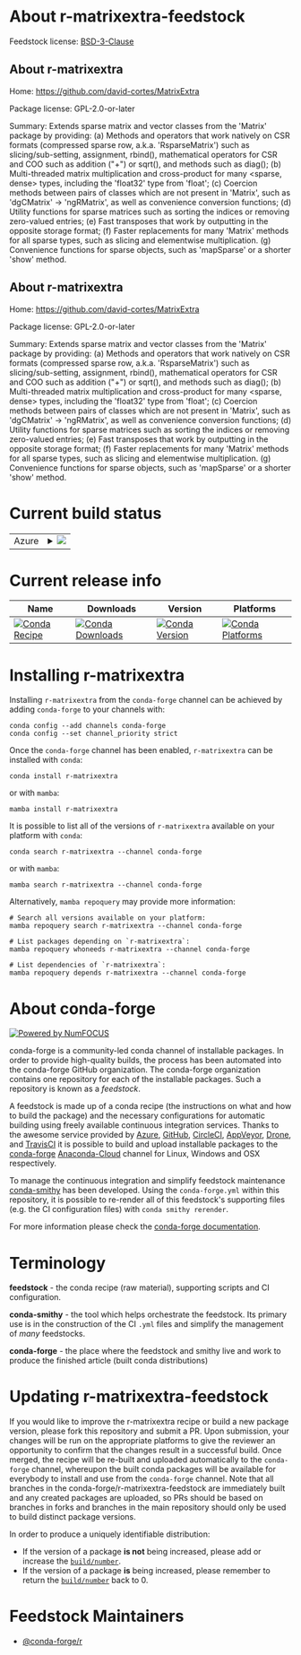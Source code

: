 About r-matrixextra-feedstock
=============================

Feedstock license: [BSD-3-Clause](https://github.com/conda-forge/r-matrixextra-feedstock/blob/main/LICENSE.txt)


About r-matrixextra
-------------------

Home: https://github.com/david-cortes/MatrixExtra

Package license: GPL-2.0-or-later

Summary: Extends sparse matrix and vector classes from the 'Matrix' package by providing: (a) Methods and operators that work natively on CSR formats (compressed sparse row, a.k.a. 'RsparseMatrix') such as slicing/sub-setting, assignment, rbind(), mathematical operators for CSR and COO such as addition ("+") or sqrt(), and methods such as diag(); (b) Multi-threaded matrix multiplication and cross-product for many <sparse, dense> types, including the 'float32' type from 'float'; (c) Coercion methods between pairs of classes which are not present in 'Matrix', such as 'dgCMatrix' -> 'ngRMatrix', as well as convenience conversion functions; (d) Utility functions for sparse matrices such as sorting the indices or removing zero-valued entries; (e) Fast transposes that work by outputting in the opposite storage format; (f) Faster replacements for many 'Matrix' methods for all sparse types, such as slicing and elementwise multiplication. (g) Convenience functions for sparse objects, such as 'mapSparse' or a shorter 'show' method.

About r-matrixextra
-------------------

Home: https://github.com/david-cortes/MatrixExtra

Package license: GPL-2.0-or-later

Summary: Extends sparse matrix and vector classes from the 'Matrix' package by providing: (a) Methods and operators that work natively on CSR formats (compressed sparse row, a.k.a. 'RsparseMatrix') such as slicing/sub-setting, assignment, rbind(), mathematical operators for CSR and COO such as addition ("+") or sqrt(), and methods such as diag(); (b) Multi-threaded matrix multiplication and cross-product for many <sparse, dense> types, including the 'float32' type from 'float'; (c) Coercion methods between pairs of classes which are not present in 'Matrix', such as 'dgCMatrix' -> 'ngRMatrix', as well as convenience conversion functions; (d) Utility functions for sparse matrices such as sorting the indices or removing zero-valued entries; (e) Fast transposes that work by outputting in the opposite storage format; (f) Faster replacements for many 'Matrix' methods for all sparse types, such as slicing and elementwise multiplication. (g) Convenience functions for sparse objects, such as 'mapSparse' or a shorter 'show' method.

Current build status
====================


<table>
    
  <tr>
    <td>Azure</td>
    <td>
      <details>
        <summary>
          <a href="https://dev.azure.com/conda-forge/feedstock-builds/_build/latest?definitionId=16160&branchName=main">
            <img src="https://dev.azure.com/conda-forge/feedstock-builds/_apis/build/status/r-matrixextra-feedstock?branchName=main">
          </a>
        </summary>
        <table>
          <thead><tr><th>Variant</th><th>Status</th></tr></thead>
          <tbody><tr>
              <td>linux_64_r_base4.2</td>
              <td>
                <a href="https://dev.azure.com/conda-forge/feedstock-builds/_build/latest?definitionId=16160&branchName=main">
                  <img src="https://dev.azure.com/conda-forge/feedstock-builds/_apis/build/status/r-matrixextra-feedstock?branchName=main&jobName=linux&configuration=linux%20linux_64_r_base4.2" alt="variant">
                </a>
              </td>
            </tr><tr>
              <td>linux_64_r_base4.3</td>
              <td>
                <a href="https://dev.azure.com/conda-forge/feedstock-builds/_build/latest?definitionId=16160&branchName=main">
                  <img src="https://dev.azure.com/conda-forge/feedstock-builds/_apis/build/status/r-matrixextra-feedstock?branchName=main&jobName=linux&configuration=linux%20linux_64_r_base4.3" alt="variant">
                </a>
              </td>
            </tr><tr>
              <td>osx_64_r_base4.2</td>
              <td>
                <a href="https://dev.azure.com/conda-forge/feedstock-builds/_build/latest?definitionId=16160&branchName=main">
                  <img src="https://dev.azure.com/conda-forge/feedstock-builds/_apis/build/status/r-matrixextra-feedstock?branchName=main&jobName=osx&configuration=osx%20osx_64_r_base4.2" alt="variant">
                </a>
              </td>
            </tr><tr>
              <td>osx_64_r_base4.3</td>
              <td>
                <a href="https://dev.azure.com/conda-forge/feedstock-builds/_build/latest?definitionId=16160&branchName=main">
                  <img src="https://dev.azure.com/conda-forge/feedstock-builds/_apis/build/status/r-matrixextra-feedstock?branchName=main&jobName=osx&configuration=osx%20osx_64_r_base4.3" alt="variant">
                </a>
              </td>
            </tr><tr>
              <td>win_64</td>
              <td>
                <a href="https://dev.azure.com/conda-forge/feedstock-builds/_build/latest?definitionId=16160&branchName=main">
                  <img src="https://dev.azure.com/conda-forge/feedstock-builds/_apis/build/status/r-matrixextra-feedstock?branchName=main&jobName=win&configuration=win%20win_64_" alt="variant">
                </a>
              </td>
            </tr>
          </tbody>
        </table>
      </details>
    </td>
  </tr>
</table>

Current release info
====================

| Name | Downloads | Version | Platforms |
| --- | --- | --- | --- |
| [![Conda Recipe](https://img.shields.io/badge/recipe-r--matrixextra-green.svg)](https://anaconda.org/conda-forge/r-matrixextra) | [![Conda Downloads](https://img.shields.io/conda/dn/conda-forge/r-matrixextra.svg)](https://anaconda.org/conda-forge/r-matrixextra) | [![Conda Version](https://img.shields.io/conda/vn/conda-forge/r-matrixextra.svg)](https://anaconda.org/conda-forge/r-matrixextra) | [![Conda Platforms](https://img.shields.io/conda/pn/conda-forge/r-matrixextra.svg)](https://anaconda.org/conda-forge/r-matrixextra) |

Installing r-matrixextra
========================

Installing `r-matrixextra` from the `conda-forge` channel can be achieved by adding `conda-forge` to your channels with:

```
conda config --add channels conda-forge
conda config --set channel_priority strict
```

Once the `conda-forge` channel has been enabled, `r-matrixextra` can be installed with `conda`:

```
conda install r-matrixextra
```

or with `mamba`:

```
mamba install r-matrixextra
```

It is possible to list all of the versions of `r-matrixextra` available on your platform with `conda`:

```
conda search r-matrixextra --channel conda-forge
```

or with `mamba`:

```
mamba search r-matrixextra --channel conda-forge
```

Alternatively, `mamba repoquery` may provide more information:

```
# Search all versions available on your platform:
mamba repoquery search r-matrixextra --channel conda-forge

# List packages depending on `r-matrixextra`:
mamba repoquery whoneeds r-matrixextra --channel conda-forge

# List dependencies of `r-matrixextra`:
mamba repoquery depends r-matrixextra --channel conda-forge
```


About conda-forge
=================

[![Powered by
NumFOCUS](https://img.shields.io/badge/powered%20by-NumFOCUS-orange.svg?style=flat&colorA=E1523D&colorB=007D8A)](https://numfocus.org)

conda-forge is a community-led conda channel of installable packages.
In order to provide high-quality builds, the process has been automated into the
conda-forge GitHub organization. The conda-forge organization contains one repository
for each of the installable packages. Such a repository is known as a *feedstock*.

A feedstock is made up of a conda recipe (the instructions on what and how to build
the package) and the necessary configurations for automatic building using freely
available continuous integration services. Thanks to the awesome service provided by
[Azure](https://azure.microsoft.com/en-us/services/devops/), [GitHub](https://github.com/),
[CircleCI](https://circleci.com/), [AppVeyor](https://www.appveyor.com/),
[Drone](https://cloud.drone.io/welcome), and [TravisCI](https://travis-ci.com/)
it is possible to build and upload installable packages to the
[conda-forge](https://anaconda.org/conda-forge) [Anaconda-Cloud](https://anaconda.org/)
channel for Linux, Windows and OSX respectively.

To manage the continuous integration and simplify feedstock maintenance
[conda-smithy](https://github.com/conda-forge/conda-smithy) has been developed.
Using the ``conda-forge.yml`` within this repository, it is possible to re-render all of
this feedstock's supporting files (e.g. the CI configuration files) with ``conda smithy rerender``.

For more information please check the [conda-forge documentation](https://conda-forge.org/docs/).

Terminology
===========

**feedstock** - the conda recipe (raw material), supporting scripts and CI configuration.

**conda-smithy** - the tool which helps orchestrate the feedstock.
                   Its primary use is in the construction of the CI ``.yml`` files
                   and simplify the management of *many* feedstocks.

**conda-forge** - the place where the feedstock and smithy live and work to
                  produce the finished article (built conda distributions)


Updating r-matrixextra-feedstock
================================

If you would like to improve the r-matrixextra recipe or build a new
package version, please fork this repository and submit a PR. Upon submission,
your changes will be run on the appropriate platforms to give the reviewer an
opportunity to confirm that the changes result in a successful build. Once
merged, the recipe will be re-built and uploaded automatically to the
`conda-forge` channel, whereupon the built conda packages will be available for
everybody to install and use from the `conda-forge` channel.
Note that all branches in the conda-forge/r-matrixextra-feedstock are
immediately built and any created packages are uploaded, so PRs should be based
on branches in forks and branches in the main repository should only be used to
build distinct package versions.

In order to produce a uniquely identifiable distribution:
 * If the version of a package **is not** being increased, please add or increase
   the [``build/number``](https://docs.conda.io/projects/conda-build/en/latest/resources/define-metadata.html#build-number-and-string).
 * If the version of a package **is** being increased, please remember to return
   the [``build/number``](https://docs.conda.io/projects/conda-build/en/latest/resources/define-metadata.html#build-number-and-string)
   back to 0.

Feedstock Maintainers
=====================

* [@conda-forge/r](https://github.com/conda-forge/r/)


